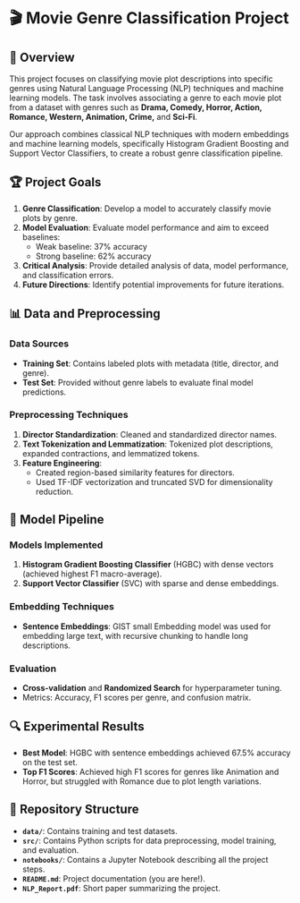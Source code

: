 # 🎬 Movie Genre Classification Project

## 📜 Overview
This project focuses on classifying movie plot descriptions into specific genres using Natural Language Processing (NLP) techniques and machine learning models. The task involves associating a genre to each movie plot from a dataset with genres such as **Drama, Comedy, Horror, Action, Romance, Western, Animation, Crime,** and **Sci-Fi**.

Our approach combines classical NLP techniques with modern embeddings and machine learning models, specifically Histogram Gradient Boosting and Support Vector Classifiers, to create a robust genre classification pipeline.

## 🏆 Project Goals
1. **Genre Classification**: Develop a model to accurately classify movie plots by genre.
2. **Model Evaluation**: Evaluate model performance and aim to exceed baselines:
   - Weak baseline: 37% accuracy
   - Strong baseline: 62% accuracy
3. **Critical Analysis**: Provide detailed analysis of data, model performance, and classification errors.
4. **Future Directions**: Identify potential improvements for future iterations.

## 📊 Data and Preprocessing
### Data Sources
- **Training Set**: Contains labeled plots with metadata (title, director, and genre).
- **Test Set**: Provided without genre labels to evaluate final model predictions.

### Preprocessing Techniques
1. **Director Standardization**: Cleaned and standardized director names.
2. **Text Tokenization and Lemmatization**: Tokenized plot descriptions, expanded contractions, and lemmatized tokens.
3. **Feature Engineering**:
   - Created region-based similarity features for directors.
   - Used TF-IDF vectorization and truncated SVD for dimensionality reduction.

## 🚀 Model Pipeline
### Models Implemented
1. **Histogram Gradient Boosting Classifier** (HGBC) with dense vectors (achieved highest F1 macro-average).
2. **Support Vector Classifier** (SVC) with sparse and dense embeddings.

### Embedding Techniques
- **Sentence Embeddings**: GIST small Embedding model was used for embedding large text, with recursive chunking to handle long descriptions.

### Evaluation
- **Cross-validation** and **Randomized Search** for hyperparameter tuning.
- Metrics: Accuracy, F1 scores per genre, and confusion matrix.

## 🔍 Experimental Results
- **Best Model**: HGBC with sentence embeddings achieved 67.5% accuracy on the test set.
- **Top F1 Scores**: Achieved high F1 scores for genres like Animation and Horror, but struggled with Romance due to plot length variations.

## 📂 Repository Structure
- **`data/`**: Contains training and test datasets.
- **`src/`**: Contains Python scripts for data preprocessing, model training, and evaluation.
- **`notebooks/`**: Contains a Jupyter Notebook describing all the project steps.
- **`README.md`**: Project documentation (you are here!).
- **`NLP_Report.pdf`**: Short paper summarizing the project.
